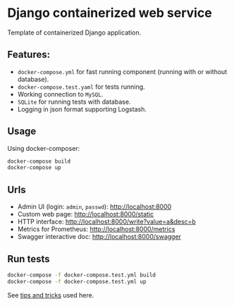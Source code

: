 # Django containerized web service
Template of containerized Django application.

## Features:
- `docker-compose.yml` for fast running component (running with or without database).
- `docker-compose.test.yaml` for tests running.
- Working connection to `MySQL`.
- `SQLite` for running tests with database.
- Logging in json format supporting Logstash.

## Usage
Using docker-composer:
~~~bash
docker-compose build
docker-compose up
~~~

## Urls
- Admin UI (login: `admin`, `passwd`): <http://localhost:8000>
- Custom web page: <http://localhost:8000/static>
- HTTP interface: <http://localhost:8000/write?value=a&desc=b>
- Metrics for Prometheus: <http://localhost:8000/metrics>
- Swagger interactive doc: <http://localhost:8000/swagger>

## Run tests
~~~bash
docker-compose -f docker-compose.test.yml build
docker-compose -f docker-compose.test.yml up
~~~

See [tips and tricks](./doc/tricks.md) used here.
